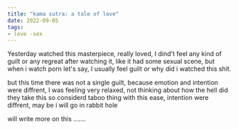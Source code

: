 ```yaml
---
title: "kama sutra: a tale of love"
date: 2022-09-05
tags:
- love -sex
---
```


Yesterday watched this masterpiece, really loved, I dind't feel any kind of guilt or any regreat after watching it, like it had some sexual scene, but when i watch porn let's say, I usually feel guilt or why did i watched this shit.

but this time there was not a single guilt, because emotion and intention were diffrent, I was feeling very relaxed, not thinking about how the hell did they take this so considerd taboo thing with this ease, intention were diffrent, may be i will go in rabbit hole 

will write more on this .......
